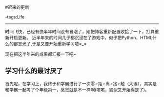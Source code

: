 #迟来的更新

-tags:Life

----

时间飞快，已经有快半年时间没有冒泡了，刚把博客重新配置收拾了一下，打算重新开启更新。
近半年来的时间几乎都沉浸在了游戏中，似乎把Python，HTML什么的都忘光了,于是又要开始重新学习喽=_=

现在把这半年来的成果都汇报一下吧~

## 学习什么的最讨厌了
首先呢，在学习上，我终于和学霸进行了一次零♂距♂离♂接♂触（大误），其实是和学霸一起考了个年级第一，感觉就是不一样啊(咳咳，貌似又开始得瑟了)。
